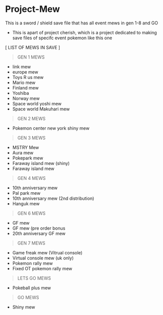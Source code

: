 # Project-Mew
This is a sword / shield save file that has all event mews in gen 1-8 and GO

* This is apart of project cherish, which is a project dedicated to making save files of specifc event pokemon like this one

[ LIST OF MEWS IN SAVE ]

>GEN 1 MEWS
- link mew
- europe mew
- Toys R us mew
- Mario mew
- Finland mew
- Yoshiba
- Norway mew
- Space world yoshi mew
- Space world Makuhari mew

>GEN 2 MEWS
- Pokemon center new york shiny mew

>GEN 3 MEWS
- MSTRY Mew
- Aura mew
- Pokepark mew
- Faraway island mew (shiny)
- Faraway island mew

>GEN 4 MEWS
- 10th anniversary mew
- Pal park mew
- 10th anniversary mew (2nd distribution)
- Hanguk mew

>GEN 6 MEWS
- GF mew
- GF mew (pre order bonus
- 20th anniversary GF mew

>GEN 7 MEWS
- Game freak mew (Vitrual console)
- Virtual console mew (uk only)
- Pokemon rally mew
- Fixed OT pokemon rally mew

>LETS GO MEWS
- Pokeball plus mew

>GO MEWS
- Shiny mew
